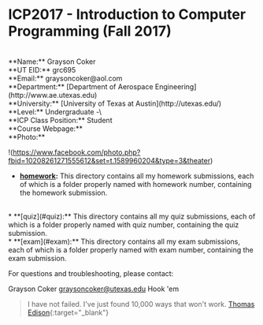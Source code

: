 # ICP2017 - Introduction to Computer Programming (Fall 2017)
<br>
**Name:** Grayson Coker
<br>
**UT EID:** grc695
<br>
**Email:** graysoncoker@aol.com
<br>
**Department:** [Department of Aerospace Engineering](http://www.ae.utexas.edu)
<br>
**University:** [University of Texas at Austin](http://utexas.edu/)
<br>
**Level:** Undergraduate -\<Sophomore(2nd year)>
<br>
**ICP Class Position:** Student
<br>
**Course Webpage:** <http://www.shahmoradi.org/ICP2017F/>
<br>
**Photo:**

!(https://www.facebook.com/photo.php?fbid=10208261271555612&set=t.1589960204&type=3&theater)

* **[homework](#homework):** 
This directory contains all my homework submissions, each of which is a folder properly named with homework number, containing the homework submission.
<br>
* **[quiz](#quiz):** 
This directory contains all my quiz submissions, each of which is a folder properly named with quiz number, containing the quiz submission.
<br>
* **[exam](#exam):** 
This directory contains all my exam submissions, each of which is a folder properly named with exam number, containing the exam submission.
<br>

For questions and troubleshooting, please contact:

Grayson Coker
graysoncoker@utexas.edu
Hook 'em

>I have not failed. I've just found 10,000 ways that won't work.
>[Thomas Edison](https://en.wikipedia.org/wiki/Thomas_Edison){:target="_blank"}
